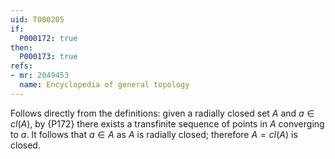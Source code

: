 ```yaml
---
uid: T000205
if:
  P000172: true
then:
  P000173: true
refs:
- mr: 2049453
  name: Encyclopedia of general topology
---
```


Follows directly from the definitions: given a radially closed set $A$ and $a\in cl(A)$,
by {P172} there exists a transfinite sequence of points in $A$ converging to $a$. It follows
that $a\in A$ as $A$ is radially closed; therefore $A=cl(A)$ is closed.
